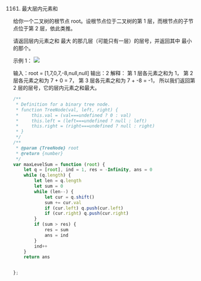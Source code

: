 1161. 最大层内元素和

给你一个二叉树的根节点 root。设根节点位于二叉树的第 1 层，而根节点的子节点位于第 2 层，依此类推。

请返回层内元素之和 最大 的那几层（可能只有一层）的层号，并返回其中 最小 的那个。

 

示例 1：
![](https://assets.leetcode-cn.com/aliyun-lc-upload/uploads/2019/08/17/capture.jpeg)


输入：root = [1,7,0,7,-8,null,null]
输出：2
解释：
第 1 层各元素之和为 1，
第 2 层各元素之和为 7 + 0 = 7，
第 3 层各元素之和为 7 + -8 = -1，
所以我们返回第 2 层的层号，它的层内元素之和最大。
```js
/**
 * Definition for a binary tree node.
 * function TreeNode(val, left, right) {
 *     this.val = (val===undefined ? 0 : val)
 *     this.left = (left===undefined ? null : left)
 *     this.right = (right===undefined ? null : right)
 * }
 */
/**
 * @param {TreeNode} root
 * @return {number}
 */
var maxLevelSum = function (root) {
    let q = [root], ind = 1, res = -Infinity, ans = 0
    while (q.length) {
        let len = q.length
        let sum = 0
        while (len--) {
            let cur = q.shift()
            sum += cur.val
            if (cur.left) q.push(cur.left)
            if (cur.right) q.push(cur.right)
        }
        if (sum > res) {
            res = sum
            ans = ind
        }
        ind++
    }
    return ans


};